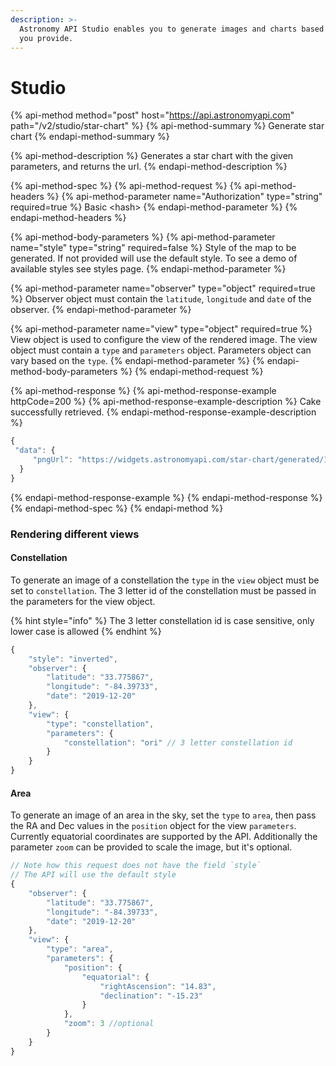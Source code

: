 ```yaml
---
description: >-
  Astronomy API Studio enables you to generate images and charts based on data
  you provide.
---
```


# Studio

{% api-method method="post" host="https://api.astronomyapi.com" path="/v2/studio/star-chart" %}
{% api-method-summary %}
Generate star chart
{% endapi-method-summary %}

{% api-method-description %}
Generates a star chart with the given parameters, and returns the url.
{% endapi-method-description %}

{% api-method-spec %}
{% api-method-request %}
{% api-method-headers %}
{% api-method-parameter name="Authorization" type="string" required=true %}
Basic &lt;hash&gt;
{% endapi-method-parameter %}
{% endapi-method-headers %}

{% api-method-body-parameters %}
{% api-method-parameter name="style" type="string" required=false %}
Style of the map to be generated. If not provided will use the default style. To see a demo of available styles see styles page. 
{% endapi-method-parameter %}

{% api-method-parameter name="observer" type="object" required=true %}
Observer object must contain the `latitude`, `longitude` and `date` of the observer.
{% endapi-method-parameter %}

{% api-method-parameter name="view" type="object" required=true %}
View object is used to configure the view of the rendered image. The view object must contain a `type` and `parameters` object. Parameters object can vary based on the `type`.
{% endapi-method-parameter %}
{% endapi-method-body-parameters %}
{% endapi-method-request %}

{% api-method-response %}
{% api-method-response-example httpCode=200 %}
{% api-method-response-example-description %}
Cake successfully retrieved.
{% endapi-method-response-example-description %}

```typescript
{
 "data": {
     "pngUrl": "https://widgets.astronomyapi.com/star-chart/generated/1234567890.png"
  }
}
```
{% endapi-method-response-example %}
{% endapi-method-response %}
{% endapi-method-spec %}
{% endapi-method %}

### Rendering different views

#### Constellation

To generate an image of a constellation the `type` in the `view` object must be set to `constellation`. The 3 letter id of the constellation must be passed in the parameters for the view object.

{% hint style="info" %}
The 3 letter constellation id is case sensitive, only lower case is allowed
{% endhint %}

```typescript
{
    "style": "inverted",
    "observer": {
        "latitude": "33.775867",
        "longitude": "-84.39733",
        "date": "2019-12-20"
    },
    "view": {
        "type": "constellation",
        "parameters": {
            "constellation": "ori" // 3 letter constellation id
        }
    }
}
```

#### Area

To generate an image of an area in the sky, set the `type` to `area`, then pass the RA and Dec values in the `position` object for the view `parameters`. Currently equatorial coordinates are supported by the API. Additionally the parameter `zoom` can be provided to scale the image, but it's optional.

```typescript
// Note how this request does not have the field `style` 
// The API will use the default style
{
    "observer": {
        "latitude": "33.775867",
        "longitude": "-84.39733",
        "date": "2019-12-20"
    },
    "view": {
        "type": "area",
        "parameters": {
            "position": {
                "equatorial": {
                    "rightAscension": "14.83",
                    "declination": "-15.23"
                }
            },
            "zoom": 3 //optional
        }
    }
}
```


